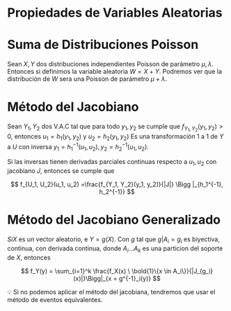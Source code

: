 # Propiedades de Variables Aleatorias

# Suma de Distribuciones Poisson

Sean $X,Y$ dos distribuciones independientes Poisson de parámetro $\mu,\lambda$. Entonces si definimos la variable aleatoria $W = X+Y$. Podremos ver que la distribución de $W$ sera una Poisson de parámetro $\mu + \lambda$.

# Método del Jacobiano

Sean $Y_1, Y_2$ dos V.A.C tal que para todo $y_1, y_2$ se cumple que $f_{Y_1, Y_2}(y_1, y_2) > 0$, entonces $u_1 = h_1(y_1, y_2)$ y $u_2 = h_2(y_1, y_2)$ Es una transformación $1$ a $1$ de $Y$ a $U$ con inversa $y_1 = h_1^{-1}(u_1, u_2), y_2 = h_2^{-1}(u_1, u_2)$. 

Si las inversas tienen derivadas parciales continuas respecto a $u_1, u_2$ con jacobiano $J$, entonces se cumple que

$$
f_{U_1, U_2}(u_1, u_2) =\frac{f_{Y_1, Y_2}(y_1, y_2)}{|J|} \Bigg |_{h_1^{-1}, h_2^{-1}}
$$

# Método del Jacobiano Generalizado

$Si X$ es un vector aleatorio, e $Y = g(X)$. Con $g$ tal que $g | A_i = g_i$ es biyectiva, continua, con derivada continua, donde $A_i \dots A_k$ es una particion del soporte de $X$, entonces

$$
f_Y(y) = \sum_{i=1}^k \frac{f_X(x) \ \bold{1}\{x \in A_i\}}{|J_{g_i}(x)|}\Bigg|_{x = g^{-1}_i(y)}
$$

<aside>
💡 Si no podemos aplicar el método del jacobiana, tendremos que usar el método de eventos equivalentes.

</aside>